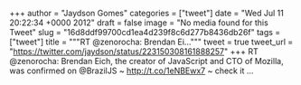 
+++
author = "Jaydson Gomes"
categories = ["tweet"]
date = "Wed Jul 11 20:22:34 +0000 2012"
draft = false
image = "No media found for this Tweet"
slug = "16d8ddf99700cd1ea4d239f8c6d277b8436db26f"
tags = ["tweet"]
title = """RT @zenorocha: Brendan Ei..."""
tweet = true
tweet_url = "https://twitter.com/jaydson/status/223150308161888257"
+++
RT @zenorocha: Brendan Eich, the creator of JavaScript and CTO of Mozilla, was confirmed on @BrazilJS ~ http://t.co/1eNBEwx7 ~ check it  ...

